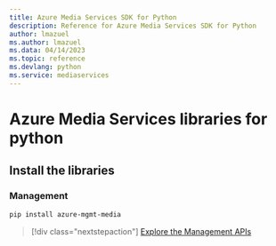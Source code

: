 ```yaml
---
title: Azure Media Services SDK for Python
description: Reference for Azure Media Services SDK for Python
author: lmazuel
ms.author: lmazuel
ms.data: 04/14/2023
ms.topic: reference
ms.devlang: python
ms.service: mediaservices
---
```

# Azure Media Services libraries for python

## Install the libraries


### Management

```bash
pip install azure-mgmt-media
```
> [!div class="nextstepaction"]
> [Explore the Management APIs](/python/api/overview/azure/mediaservices/management)